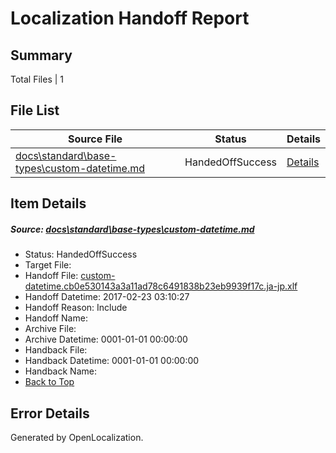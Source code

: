 # <a name='report-top'></a> Localization Handoff Report

## Summary
 Total Files | 1

## File List
 Source File | Status | Details 
 ----------- | ------ | ------- 
 [docs\standard\base-types\custom-datetime.md](https://github.com/dotnet/docs/blob/28625def4199a660fe0ea04ab75f4f65d2e0c9c4/docs/standard/base-types/custom-datetime.md) | HandedOffSuccess | [Details](#285e4bfd6a53d576ce4538b09a2561065c93e3993371)

## Item Details
##### <a name='285e4bfd6a53d576ce4538b09a2561065c93e3993371'></a> Source: [docs\standard\base-types\custom-datetime.md](https://github.com/dotnet/docs/blob/28625def4199a660fe0ea04ab75f4f65d2e0c9c4/docs/standard/base-types/custom-datetime.md)
* Status: HandedOffSuccess
* Target File: 
* Handoff File: [custom-datetime.cb0e530143a3a11ad78c6491838b23eb9939f17c.ja-jp.xlf](https://github.com/dotnet/docs.handoff/blob/024d55f9b209168ffda92fab3cc6b00e914f89b2/ol-handoff/dotnet/docs.ja-jp/master/dotnet-core/custom-datetime.cb0e530143a3a11ad78c6491838b23eb9939f17c.ja-jp.xlf)
* Handoff Datetime: 2017-02-23 03:10:27
* Handoff Reason: Include
* Handoff Name: 
* Archive File: 
* Archive Datetime: 0001-01-01 00:00:00
* Handback File: 
* Handback Datetime: 0001-01-01 00:00:00
* Handback Name: 
* [Back to Top](#report-top)


## Error Details

Generated by OpenLocalization.
